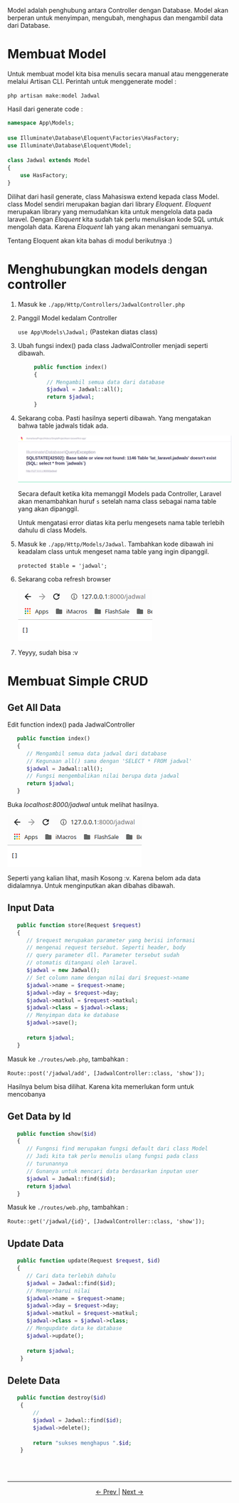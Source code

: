 Model adalah penghubung antara Controller dengan Database. Model akan berperan untuk menyimpan, mengubah, menghapus dan mengambil data dari Database.

# Membuat Model

Untuk membuat model kita bisa menulis secara manual atau menggenerate melalui Artisan CLI. Perintah untuk menggenerate model :

`php artisan make:model Jadwal`

Hasil dari generate code :

```php
namespace App\Models;

use Illuminate\Database\Eloquent\Factories\HasFactory;
use Illuminate\Database\Eloquent\Model;

class Jadwal extends Model
{
    use HasFactory;
}
```

Dilihat dari hasil generate, class Mahasiswa extend kepada class Model. class Model sendiri merupakan bagian dari library *Eloquent*. *Eloquent* merupakan library yang memudahkan kita untuk mengelola data pada laravel. Dengan *Eloquent* kita sudah tak perlu menuliskan kode SQL untuk mengolah data. Karena *Eloquent* lah yang akan menangani semuanya.

Tentang Eloquent akan kita bahas di modul berikutnya :)

# Menghubungkan models dengan controller

1. Masuk ke `./app/Http/Controllers/JadwalController.php`
2. Panggil Model kedalam Controller
   
   `use App\Models\Jadwal;` (Pastekan diatas class)

3. Ubah fungsi index() pada class JadwalController menjadi seperti dibawah.
   ```php
        public function index()
        {
            // Mengambil semua data dari database
            $jadwal = Jadwal::all();
            return $jadwal;
        }
   ```
4. Sekarang coba. Pasti hasilnya seperti dibawah. Yang mengatakan bahwa table jadwals tidak ada.
   
   ![Table Erro](./src/models::tableError.png)

   Secara default ketika kita memanggil Models pada Controller, Laravel akan menambahkan huruf `s` setelah nama class sebagai nama table yang akan dipanggil.

   Untuk mengatasi error diatas kita perlu mengesets nama table terlebih dahulu di class Models.

5. Masuk ke `./app/Http/Models/Jadwal`. Tambahkan kode dibawah ini keadalam class untuk mengeset nama table yang ingin dipanggil.
   
   `protected $table = 'jadwal';`

6. Sekarang coba refresh browser
   
   ![Cek Browser](./src/models::selectAll.png)

7. Yeyyy, sudah bisa :v 



# Membuat Simple CRUD 

## Get All Data

Edit function index() pada JadwalController

```php
   public function index()
   {
      // Mengambil semua data jadwal dari database
      // Kegunaan all() sama dengan 'SELECT * FROM jadwal'
      $jadwal = Jadwal::all();
      // Fungsi mengembalikan nilai berupa data jadwal
      return $jadwal;
   }
```

Buka *localhost:8000/jadwal* untuk melihat hasilnya.

![SelectAll](./src/models::selectAll.png)

Seperti yang kalian lihat, masih Kosong :v. Karena belom ada data didalamnya. Untuk menginputkan akan dibahas dibawah.

## Input Data

```php
   public function store(Request $request)
   {
      // $request merupakan parameter yang berisi informasi 
      // mengenai request tersebut. Seperti header, body
      // query parameter dll. Parameter tersebut sudah
      // otomatis ditangani oleh laravel.
      $jadwal = new Jadwal();
      // Set column name dengan nilai dari $request->name
      $jadwal->name = $request->name;
      $jadwal->day = $request->day;
      $jadwal->matkul = $request->matkul;
      $jadwal->class = $jadwal->class;
      // Menyimpan data ke database
      $jadwal->save();

      return $jadwal;
   }
```
Masuk ke `./routes/web.php`, tambahkan :

`Route::post('/jadwal/add', [JadwalController::class, 'show']);`

Hasilnya belum bisa dilihat. Karena kita memerlukan form untuk mencobanya

## Get Data by Id

```php
   public function show($id)
   {
      // Fungnsi find merupakan fungsi default dari class Model
      // Jadi kita tak perlu menulis ulang fungsi pada class
      // turunannya
      // Gunanya untuk mencari data berdasarkan inputan user
      $jadwal = Jadwal::find($id);
      return $jadwal
   }
```

Masuk ke `./routes/web.php`, tambahkan :

`Route::get('/jadwal/{id}', [JadwalController::class, 'show']);`

## Update Data

```php
   public function update(Request $request, $id)
   {
      // Cari data terlebih dahulu
      $jadwal = Jadwal::find($id);
      // Memperbarui nilai
      $jadwal->name = $request->name;
      $jadwal->day = $request->day;
      $jadwal->matkul = $request->matkul;
      $jadwal->class = $jadwal->class;
      // Mengupdate data ke database
      $jadwal->update();

      return $jadwal;  
    }
```

## Delete Data

```php
   public function destroy($id)
    {
        //
        $jadwal = Jadwal::find($id);
        $jadwal->delete();
        
        return "sukses menghapus ".$id;
    }
```

<br> <br> <hr>

<p align="center">
    <a href="./06%20-%20Controller.md"> <- Prev </a>| <a href="./08%20-%20Views.md"> Next -> </a>
</p>